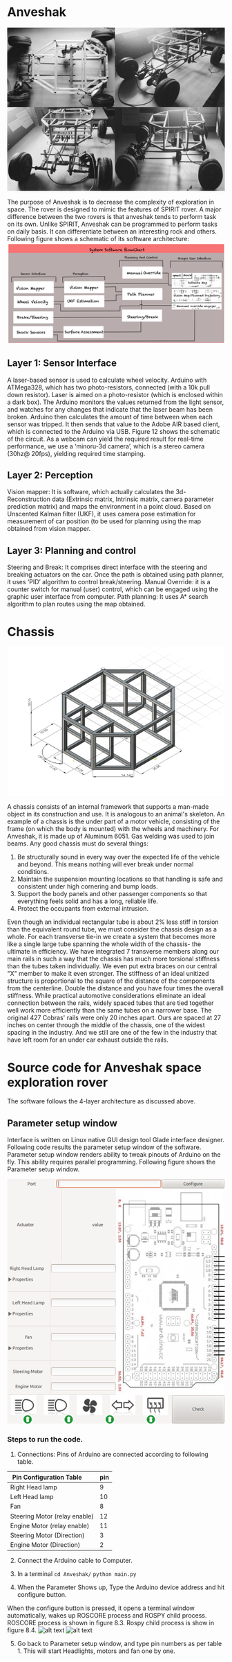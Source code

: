 # Anveshak
![alt text](https://github.com/Asheeshkrsharma/Anveshak/blob/master/images/comb.jpg "Logo Title Text 1")

The purpose of Anveshak is to decrease the complexity of exploration in space. The rover is
designed to mimic the features of SPIRIT rover. A major difference between the two rovers
is that anveshak tends to perform task on its own. Unlike SPIRIT, Anveshak can be
programmed to perform tasks on daily basis. It can differentiate between an interesting rock
and others.  Following figure shows a schematic of its software architecture:
![alt text](https://github.com/Asheeshkrsharma/Anveshak/blob/master/images/figure.png "Logo Title Text 1")

## Layer 1: Sensor Interface
A laser-based sensor is used to calculate wheel velocity. Arduino with ATMega328, which
has two photo-resistors, connected (with a 10k pull down resistor). Laser is aimed on a
photo-resistor (which is enclosed within a dark box). The Arduino monitors the values
returned from the light sensor, and watches for any changes that indicate that the laser beam
has been broken. Arduino then calculates the amount of time between when each sensor was
tripped. It then sends that value to the Adobe AIR based client, which is connected to the
Arduino via USB. Figure 12 shows the schematic of the circuit. As a webcam can yield the
required result for real-time performance, we use a ‘minoru-3d camera’, which is a stereo
camera (30hz@ 20fps), yielding required time stamping.

## Layer 2: Perception
Vision mapper: It is software, which actually calculates the 3d-Reconstruction data (Extrinsic
matrix, Intrinsic matrix, camera parameter prediction matrix) and maps the environment in a
point cloud. Based on Unscented Kalman filter (UKF), it uses camera pose estimation for
measurement of car position (to be used for planning using the map obtained from vision
mapper.

## Layer 3: Planning and control
Steering and Break: It comprises direct interface with the steering and breaking actuators on
the car. Once the path is obtained using path planner, it uses ‘PID’ algorithm to control
break/steering.
Manual Override: it is a counter switch for manual (user) control, which can be engaged
using the graphic user interface from computer.
Path planning: It uses A* search algorithm to plan routes using the map obtained.

# Chassis
![alt text](https://github.com/Asheeshkrsharma/Anveshak/blob/master/images/2.png "Logo Title Text 1")

A chassis consists of an internal framework that supports a man-made object in its
construction and use. It is analogous to an animal's skeleton. An example of a chassis is the
under part of a motor vehicle, consisting of the frame (on which the body is mounted) with the
wheels and machinery. For Anveshak, it is made up of Aluminum 6051. Gas welding was
used to join beams. Any good chassis must do several things:

1. Be structurally sound in every way over the expected life of the vehicle and
beyond. This means nothing will ever break under normal conditions.
2. Maintain the suspension mounting locations so that handling is safe and consistent
under high cornering and bump loads.
3. Support the body panels and other passenger components so that everything feels
solid and has a long, reliable life.
4. Protect the occupants from external intrusion.

Even though an individual rectangular tube is about 2% less stiff in torsion than the equivalent
round tube, we must consider the chassis design as a whole. For each transverse tie-in we
create a system that becomes more like a single large tube spanning the whole width of the
chassis- the ultimate in efficiency. We have integrated 7 transverse members along our main
rails in such a way that the chassis has much more torsional stiffness than the tubes taken
individually. We even put extra braces on our central "X" member to make it even stronger.
The stiffness of an ideal unitized structure is proportional to the square of the distance of the
components from the centerline. Double the distance and you have four times the overall
stiffness. While practical automotive considerations eliminate an ideal connection between the
rails, widely spaced tubes that are tied together well work more efficiently than the same tubes
on a narrower base. The original 427 Cobras' rails were only 20 inches apart. Ours are spaced
at 27 inches on center through the middle of the chassis, one of the widest spacing in the
industry. And we still are one of the few in the industry that have left room for an under car
exhaust outside the rails.

# Source code for Anveshak space exploration rover
The software follows the 4-layer architecture as discussed above.

## Parameter setup window
Interface is written on Linux native GUI design tool Glade interface designer. Following
code results the parameter setup window of the software. Parameter setup window renders
ability to tweak pinouts of Arduino on the fly. This ability requires parallel programming.
Following figure shows the Parameter setup window.

![alt text](https://github.com/Asheeshkrsharma/Anveshak/blob/master/images/Screenshot%20from%202012-10-28%2020_22_23.png "Logo Title Text 1")

### Steps to run the code.
 1. Connections: Pins of Arduino are connected according to following table.

| Pin Configuration Table       | pin|
|-------------------------------|----|
| Right Head lamp               | 9  |
| Left Head lamp                | 10 |
| Fan                           | 8  |
| Steering Motor (relay enable) | 12 |
| Engine Motor (relay enable)   | 11 |
| Steering Motor (Direction)    | 3  |
| Engine Motor (Direction)      | 2  |

2. Connect the Arduino cable to Computer.

3. In a terminal
   ```cd Anveshak/```
   ```python main.py```
4. When the Parameter Shows up, Type the Arduino device address and hit configure
button.

When the configure button is pressed, it opens a terminal window automatically, wakes up
ROSCORE process and ROSPY child process. ROSCORE process is shown in figure 8.3.
Rospy child process is show in figure 8.4.
![alt text](https://github.com/Asheeshkrsharma/Anveshak/blob/master/images/Screenshot%20from%202012-10-28%2020_25_01.png "Logo Title Text 1")
![alt text](https://github.com/Asheeshkrsharma/Anveshak/blob/master/images/Screenshot%20from%202012-10-28%2020_25_19.png "Logo Title Text 1")


5. Go back to Parameter setup window, and type pin numbers as per table 1. This will
start Headlights, motors and fan one by one.
